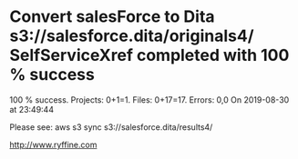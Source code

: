 # Convert salesForce to Dita s3://salesforce.dita/originals4/ SelfServiceXref completed with 100 % success

100 % success. Projects: 0+1=1.  Files: 0+17=17. Errors: 0,0  On 2019-08-30 at 23:49:44



Please see: aws s3 sync s3://salesforce.dita/results4/

http://www.ryffine.com
